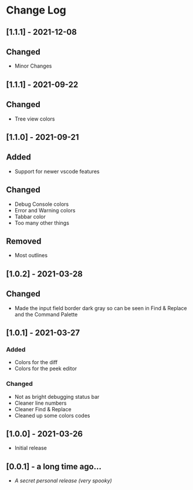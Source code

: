 # Change Log

## [1.1.1] - 2021-12-08

## Changed

- Minor Changes

## [1.1.1] - 2021-09-22

## Changed

- Tree view colors

## [1.1.0] - 2021-09-21

## Added

- Support for newer vscode features

## Changed

- Debug Console colors
- Error and Warning colors
- Tabbar color
- Too many other things

## Removed

- Most outlines

## [1.0.2] - 2021-03-28

## Changed

- Made the input field border dark gray so can be seen in Find & Replace and the Command Palette

## [1.0.1] - 2021-03-27

### Added

- Colors for the diff
- Colors for the peek editor

### Changed

- Not as bright debugging status bar
- Cleaner line numbers
- Cleaner Find & Replace
- Cleaned up some colors codes

## [1.0.0] - 2021-03-26

- Initial release

## [0.0.1] - a long time ago...

- _A secret personal release (very spooky)_
